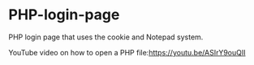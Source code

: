 # PHP-login-page
PHP login page that uses the cookie and Notepad system.


  YouTube video on how to open a PHP file:https://youtu.be/ASIrY9ouQII
